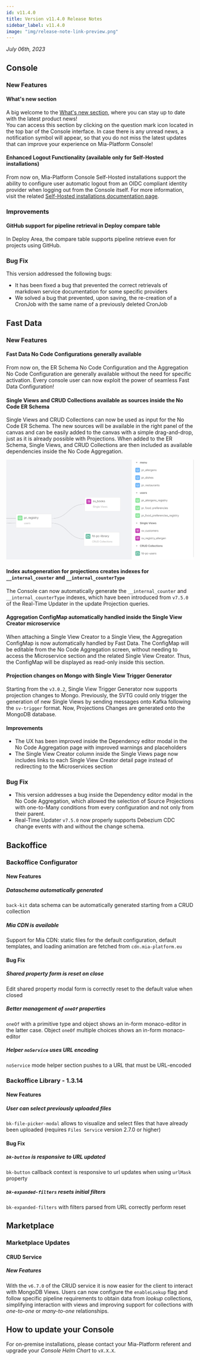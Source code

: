 ```yaml
---
id: v11.4.0
title: Version v11.4.0 Release Notes
sidebar_label: v11.4.0
image: "img/release-note-link-preview.png"
---
```


_July 06th, 2023_

## Console

### New Features

#### What's new section

A big welcome to the [What's new section](/development_suite/overview-dev-suite.md#whats-new), where you can stay up to date with the latest product news!  
You can access this section by clicking on the question mark icon located in the top bar of the Console interface.
In case there is any unread news, a notification symbol will appear, so that you do not miss the latest updates that can improve your experience on Mia-Platform Console!

#### Enhanced Logout Functionality (available only for Self-Hosted installations)

From now on, Mia-Platform Console Self-Hosted installations support the ability to configure user automatic logout from an OIDC compliant identity provider when logging out from the Console itself. For more information, visit the related [Self-Hosted installations documentation page](/self_hosted/installation-chart/authentication_provider.md#logout-flow).

### Improvements

#### GitHub support for pipeline retrieval in Deploy compare table

In Deploy Area, the compare table supports pipeline retrieve even for projects using GitHub.

### Bug Fix

This version addressed the following bugs:

* It has been fixed a bug that prevented the correct retrievals of markdown service documentation for some specific providers
* We solved a bug that prevented, upon saving, the re-creation of a CronJob with the same name of a previously deleted CronJob

## Fast Data

### New Features

#### Fast Data No Code Configurations generally available

From now on, the ER Schema No Code Configuration and the Aggregation No Code Configuration are generally available without the need for specific activation. Every console user can now exploit the power of seamless Fast Data Configuration!

#### Single Views and CRUD Collections available as sources inside the No Code ER Schema

Single Views and CRUD Collections can now be used as input for the No Code ER Schema. The new sources will be available in the right panel of the canvas and can be easily added to the canvas with a simple drag-and-drop, just as it is already possible with Projections. When added to the ER Schema, Single Views, and CRUD Collections are then included as available dependencies inside the No Code Aggregation.

![Collections inside ER Schema](./img/overview/collections-er-schema.png)

#### Index autogeneration for projections creates indexes for `__internal_counter` and `__internal_counterType`

The Console can now automatically generate the `__internal_counter` and `__internal_counterType` indexes, which have been introduced from `v7.5.0` of the Real-Time Updater in the update Projection queries.

#### Aggregation ConfigMap automatically handled inside the Single View Creator microservice

When attaching a Single View Creator to a Single View, the Aggregation ConfigMap is now automatically handled by Fast Data. The ConfigMap will be editable from the No Code Aggregation screen, without needing to access the Microservice section and the related Single View Creator. Thus, the ConfigMap will be displayed as read-only inside this section.

#### Projection changes on Mongo with Single View Trigger Generator

Starting from the `v3.0.2`, Single View Trigger Generator now supports projection changes to Mongo. Previously, the SVTG could only trigger the generation of new Single Views by sending messages onto Kafka following the `sv-trigger` format. Now, Projections Changes are generated onto the MongoDB database.

#### Improvements

* The UX has been improved inside the Dependency editor modal in the No Code Aggregation page with improved warnings and placeholders
* The Single View Creator column inside the Single Views page now includes links to each Single View Creator detail page instead of redirecting to the Microservices section

### Bug Fix

* This version addresses a bug inside the Dependency editor modal in the No Code Aggregation, which allowed the selection of Source Projections with one-to-Many conditions from every configuration and not only from their parent.
* Real-Time Updater `v7.5.0` now properly supports Debezium CDC change events with and without the change schema. 


## Backoffice

### Backoffice Configurator

#### New Features

##### Dataschema automatically generated

`back-kit` data schema can be automatically generated starting from a CRUD collection

##### Mia CDN is available

Support for Mia CDN: static files for the default configuration, default templates, and loading animation are fetched from `cdn.mia-platform.eu`

#### Bug Fix

##### Shared property form is reset on close

Edit shared property modal form is correctly reset to the default value when closed

##### Better management of `oneOf` properties
`oneOf` with a primitive type and object shows an in-form monaco-editor in the latter case. Object `oneOf` multiple choices shows an in-form monaco-editor

##### Helper `noService` uses URL encoding

`noService` mode helper section pushes to a URL that must be URL-encoded


### Backoffice Library - 1.3.14

#### New Features

##### User can select previously uploaded files

`bk-file-picker-modal` allows to visualize and select files that have already been uploaded (requires `Files Service` version 2.7.0 or higher)

#### Bug Fix

##### `bk-button` is responsive to URL updated

`bk-button` callback context is responsive to url updates when using `urlMask` property

##### `bk-expanded-filters` resets initial filters

`bk-expanded-filters` with filters parsed from URL correctly perform reset

## Marketplace

### Marketplace Updates

#### CRUD Service

##### New Features

With the `v6.7.0` of the CRUD service it is now easier for the client to interact with MongoDB Views. Users can now configure the `enableLookup` flag and follow specific pipeline requirements to obtain data from _lookup_ collections, simplifying interaction with views and improving support for collections with _one-to-one_ or _many-to-one_ relationships.

## How to update your Console

For on-premise installations, please contact your Mia-Platform referent and upgrade your _Console Helm Chart_ to `vX.X.X`.
